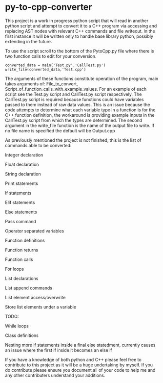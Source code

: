 # py-to-cpp-converter

This project is a work in progress python script that will read in another python script and attempt to convert it to a C++ program via accessing and replacing AST nodes with relevant C++ commands and file writeout. In the first instance it will be written only to handle base library python, possibly extending in the future.

To use the script scroll to the bottom of the PytoCpp.py file where there is two function calls to edit for your conversion.

```
converted_data = main('Test.py','CallTest.py')
write_file(converted_data,'Test.cpp')
```

The arguments of these functions constitute operation of the program, main takes arguments of: File_to_convert, Script_of_function_calls_with_example_values. For an example of each script see the Test.py script and CallTest.py script respectively. The CallTest.py script is required because functions could have variables passed to them instead of raw data values. This is an issue because the code attempts to determine what each variable type in a function is for the C++ function definition, the workaround is providing example inputs in the CallTest.py script from which the types are determined. The second argument in the write_file function is the name of the output file to write. If no file name is specified the default will be Output.cpp

As previously mentioned the project is not finished, this is the list of commands able to be converted:

Integer declaration

Float declaration

String declaration

Print statements

If statements

Elif statements

Else statements

Pass command

Operator separated variables

Function definitions

Function returns

Function calls

For loops

List declarations

List append commands

List element access/overwrite

Store list elements under a variable


TODO:

While loops

Class definitions

Nesting more if statements inside a final else statedment, currently causes an issue where the first if inside it becomes an else if


If you have a knowledge of both python and C++ please feel free to contribute to this project as it will be a huge undertaking by myself. If you do contribute please ensure you document all of your code to help me and any other contributers understand your additions.

